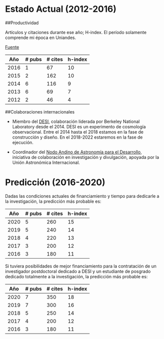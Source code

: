 # Estado Actual (2012-2016)

##Productividad 

Artículos y citaciones durante ese año; H-index. El período solamente comprende mi época en Uniandes. 

[Fuente](https://ui.adsabs.harvard.edu/#search/q=%20author%3A%22forero-romero%22&sort=date%20desc/metrics)

|Año |# pubs|# cites | h-index|
|----|------|-------|-------|
|2016| 1    | 67    | 10 |
|2015| 2    | 162   | 10 |
|2014| 6    | 116   | 9  |
|2013| 6    | 69    | 7  |
|2012| 2    | 46    | 4  |

##Colaboraciones internacionales

* Miembro del [DESI](http://desi.lbl.gov/), colaboración liderada por Berkeley National Laboratory desde
  el 2014. DESI es un experimento de cosmología observacional. Entre el 2014 hasta el 2018 estamos en la 
  fase de construcción y diseño. En el 2018-2022 estaremos en la fase de ejecución.

* Coordinador del [Nodo Andino de Astronomía para el Desarrollo](http://andean.astro4dev.org/), iniciativa de colaboración en investigación y  divulgación, apoyada por la Unión Astronómica Internacional.

# Predicción (2016-2020)

Dadas las condiciones actuales de financiamiento y tiempo para dedicarle a la investigación, la predicción más probable es:

|Año |# pubs|# cites | h-index|
|----|------|-------|-------|
|2020| 5    | 260    | 15 |
|2019| 5    | 240   | 14 |
|2018| 4    | 220   | 13  |
|2017| 3    | 200    | 12  |
|2016| 3    | 180   | 11  |

Si tuviera posibilidades de mejor financiamiento para la contratación de un investigador postdoctoral dedicado a DESI y 
un estudiante de posgrado dedicado totalmente a la investigación, la predicción más probable es:

|Año |# pubs|# cites | h-index|
|----|------|-------|-------|
|2020| 7    | 350    | 18 |
|2019| 7    | 300   | 16 |
|2018| 5    | 250   | 14  |
|2017| 4    | 200    | 12  |
|2016| 3    | 180   | 11  |